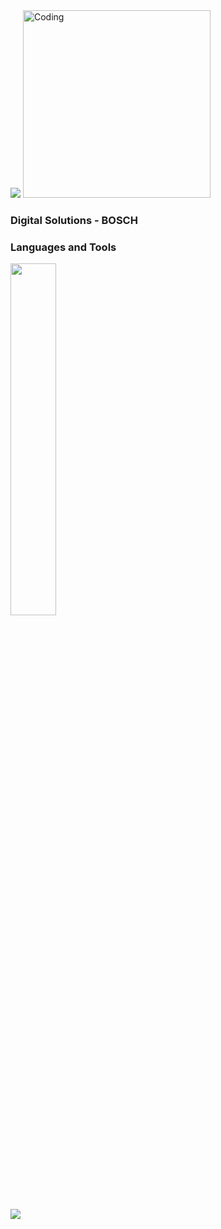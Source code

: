 <img src="https://www.imagensanimadas.com/data/media/562/linha-imagem-animada-0015.gif">

<img alt="Coding" margin-left="30" width="300" src="https://i.pinimg.com/originals/cc/0b/d0/cc0bd08a0e76e02484f0f5e9adea68b7.gif">

### Digital Solutions - BOSCH <br> 
### Languages and Tools 

<div align="left">
<p>
    <a>
        <img src="https://skillicons.dev/icons?i=py,java,html,css,github,figma" width="38%" height="38%"/>
    </a>
</p>
</div>
<br>    
<img src="https://www.imagensanimadas.com/data/media/562/linha-imagem-animada-0015.gif">
